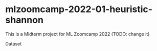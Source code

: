 # mlzoomcamp-2022-01-heuristic-shannon
This is a Midterm project for ML Zoomcamp 2022 (TODO: change it)

Dataset
